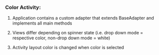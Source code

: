### Color Activity:

1. Application contains a custom adapter that extends BaseAdapter and implements all main methods

1. Views differ depending on spinner state (i.e. drop down mode = respective color, non-drop down mode = white)

1. Activity layout color is changed when color is selected
